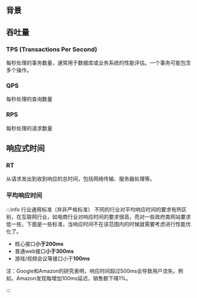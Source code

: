 ## 背景

## 吞吐量

### TPS (Transactions Per Second)
每秒处理的事务数量，通常用于数据库或业务系统的性能评估。一个事务可能包含多个操作。


### QPS
每秒处理的查询数量

### RPS
每秒处理的请求数量

## 响应式时间

### RT
从请求发出到收到响应的总时间，包括网络传输、服务器处理等。



### 平均响应时间
:::info 行业通用标准（并非严格标准）
不同的行业对平均响应时间的要求有所区别，在互联网行业，如电商行业对响应时间的要求很高，而对一些政府类网站要求低一些，下面是一些标准，当响应时间不在该范围内的时候就需要考虑进行性能优化了。
- 核心接口**小于200ms**
- 普通web接口**小于300ms**
- 游戏/视频会议等接口小于**100ms**

注：Google和Amazon的研究表明，响应时间超过500ms会导致用户流失。例如，Amazon发现每增加100ms延迟，销售额下降1%。

:::

